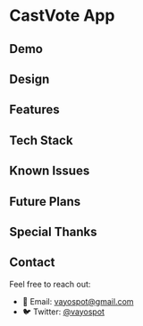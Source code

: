 # CastVote App

## Demo

## Design

## Features

## Tech Stack

## Known Issues

## Future Plans

## Special Thanks

## Contact

Feel free to reach out:

- 📧 Email: [vayospot@gmail.com](mailto:email@example.com)
- 🐦 Twitter: [@vayospot](x.com/vayospot)
